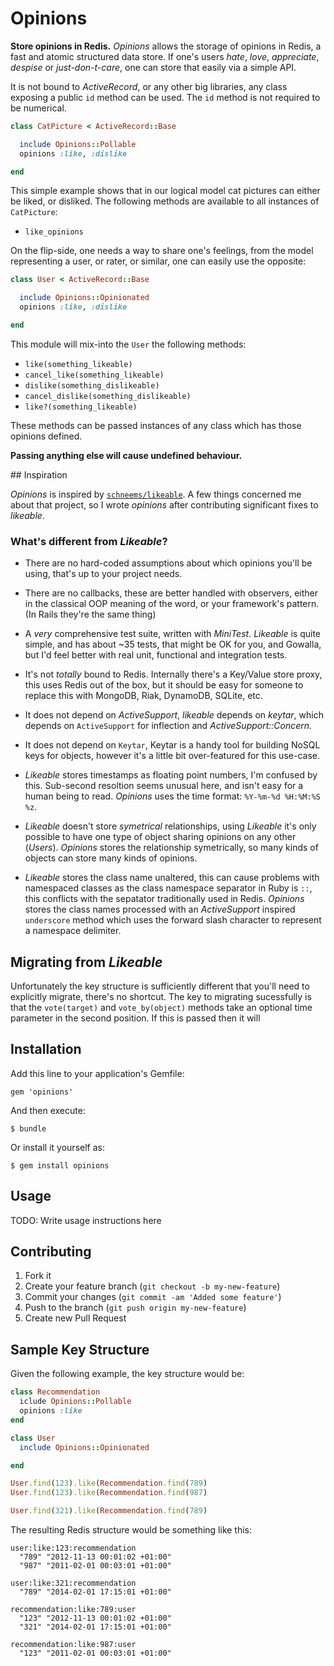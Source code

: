 # Opinions

**Store opinions in Redis.** *Opinions* allows the storage of opinions in
Redis, a fast and atomic structured data store. If one's users *hate*, *love*,
*appreciate*, *despise* or *just-don-t-care*, one can store that easily via a
simple API.

It is not bound to *ActiveRecord*, or any other big libraries, any class exposing a
public `id` method can be used. The `id` method is not required to be
numerical.

``` ruby
class CatPicture < ActiveRecord::Base

  include Opinions::Pollable
  opinions :like, :dislike

end
```

This simple example shows that in our logical model cat pictures can either be
liked, or disliked. The following methods are available to all instances of `CatPicture`:

 * `like_opinions`

On the flip-side, one needs a way to share one's feelings, from the model representing
a user, or rater, or similar, one can easily use the opposite:

``` ruby
class User < ActiveRecord::Base

  include Opinions::Opinionated
  opinions :like, :dislike

end
```

This module will mix-into the `User` the following methods:

 * `like(something_likeable)`
 * `cancel_like(something_likeable)`
 * `dislike(something_dislikeable)`
 * `cancel_dislike(something_dislikeable)`
 * `like?(something_likeable)`

These methods can be passed instances of any class which has those opinions defined.

**Passing anything else will cause undefined behaviour.**

## Inspiration

*Opinions* is inspired by [`schneems/likeable`](https://github.com/schneems/Likeable). A few
things concerned me about that project, so I wrote *opinions* after contributing
significant fixes to *likeable*.

### What's different from *Likeable*?

* There are no hard-coded assumptions about which opinions you'll be using, that's
  up to your project needs.

* There are no callbacks, these are better handled with observers, either in the
  classical OOP meaning of the word, or your framework's pattern. (In Rails they're
  the same thing)

* A *very* comprehensive test suite, written with *MiniTest*. *Likeable* is quite
  simple, and has about ~35 tests, that might be OK for you, and Gowalla, but I'd
  feel better with real unit, functional and integration tests.

* It's not *totally* bound to Redis. Internally there's a Key/Value store proxy, this
  uses Redis out of the box, but it should be easy for someone to replace this with
  MongoDB, Riak, DynamoDB, SQLite, etc.

* It does not depend on *ActiveSupport*, *likeable* depends on *keytar*, which depends
  on `ActiveSupport` for inflection and *ActiveSupport::Concern.*

* It does not depend on `Keytar`, Keytar is a handy tool for building NoSQL keys for
  objects, however it's a little bit over-featured for this use-case.

* *Likeable* stores timestamps as floating point numbers, I'm confused
  by this. Sub-second resoltion seems unusual here, and isn't easy for a
  human being to read. *Opinions* uses the time format: `%Y-%m-%d %H:%M:%S %z`.

* *Likeable* doesn't store *symetrical* relationships, using *Likeable*
  it's only possible to have one type of object sharing opinions on any
  other (*Users*). *Opinions* stores the relationship symetrically, so
  many kinds of objects can store many kinds of opinions.

* *Likeable* stores the class name unaltered, this can cause problems
  with namespaced classes as the class namespace separator in Ruby is
  `::`, this conflicts with the sepatator traditionally used in Redis.
  *Opinions* stores the class names processed with an *ActiveSupport*
  inspired `underscore` method which uses the forward slash character to
  represent a namespace delimiter.

## Migrating from *Likeable*

Unfortunately the key structure is sufficiently different that you'll
need to explicitly migrate, there's no shortcut. The key to migrating
sucessfully is that the `vote(target)` and `vote_by(object)` methods
take an optional time parameter in the second position. If this is
passed then it will

## Installation

Add this line to your application's Gemfile:

    gem 'opinions'

And then execute:

    $ bundle

Or install it yourself as:

    $ gem install opinions

## Usage

TODO: Write usage instructions here

## Contributing

1. Fork it
2. Create your feature branch (`git checkout -b my-new-feature`)
3. Commit your changes (`git commit -am 'Added some feature'`)
4. Push to the branch (`git push origin my-new-feature`)
5. Create new Pull Request


## Sample Key Structure

Given the following example, the key
structure would be:

``` ruby
class Recommendation
  iclude Opinions::Pollable
  opinions :like
end

class User
  include Opinions::Opinionated

end

User.find(123).like(Recommendation.find(789)
User.find(123).like(Recommendation.find(987)

User.find(321).like(Recommendation.find(789)
```

The resulting Redis structure would be something like this:

``` text
user:like:123:recommendation
  "789" "2012-11-13 00:01:02 +01:00"
  "987" "2011-02-01 00:03:01 +01:00"

user:like:321:recommendation
  "789" "2014-02-01 17:15:01 +01:00"

recommendation:like:789:user
  "123" "2012-11-13 00:01:02 +01:00"
  "321" "2014-02-01 17:15:01 +01:00"

recommendation:like:987:user
  "123" "2011-02-01 00:03:01 +01:00"
```
